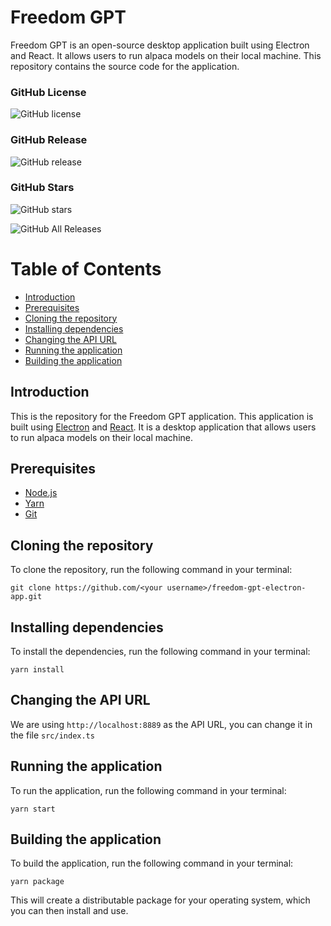 # Freedom GPT

Freedom GPT is an open-source desktop application built using Electron and React. It allows users to run alpaca models on their local machine. This repository contains the source code for the application.

### GitHub License
![GitHub license](https://img.shields.io/badge/license-MIT-blue.svg)

### GitHub Release
![GitHub release](https://img.shields.io/github/release/ohmplatform/freedom-gpt-electron-app.svg)

### GitHub Stars
![GitHub stars](https://img.shields.io/github/stars/ohmplatform/freedom-gpt-electron-app.svg)

![GitHub All Releases](https://img.shields.io/github/downloads/ohmplatform/freedom-gpt-electron-app/total.svg)

# Table of Contents

- [Introduction](#introduction)
- [Prerequisites](#prerequisites)
- [Cloning the repository](#cloning-the-repository)
- [Installing dependencies](#installing-dependencies)
- [Changing the API URL](#changing-the-api-url)
- [Running the application](#running-the-application)
- [Building the application](#building-the-application)

## Introduction

This is the repository for the Freedom GPT application. This application is built using
[Electron](https://www.electronjs.org/) and [React](https://reactjs.org/). It is a desktop application that
allows users to run alpaca models on their local machine.

## Prerequisites

- [Node.js](https://nodejs.org/en/download/)
- [Yarn](https://classic.yarnpkg.com/en/docs/install/#windows-stable)
- [Git](https://git-scm.com/downloads)

## Cloning the repository

To clone the repository, run the following command in your terminal:

`git clone https://github.com/<your username>/freedom-gpt-electron-app.git`

## Installing dependencies

To install the dependencies, run the following command in your terminal:

`yarn install`

## Changing the API URL

We are using `http://localhost:8889` as the API URL, you can change it in the file
`src/index.ts`

## Running the application

To run the application, run the following command in your terminal:

`yarn start`

## Building the application

To build the application, run the following command in your terminal:

`yarn package`

This will create a distributable package for your operating system, which you can then install and use.
